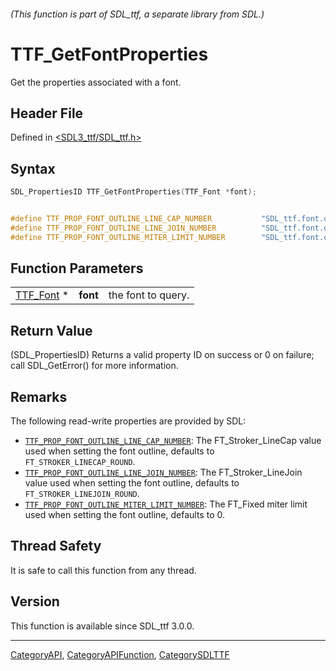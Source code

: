 ###### (This function is part of SDL_ttf, a separate library from SDL.)
# TTF_GetFontProperties

Get the properties associated with a font.

## Header File

Defined in [<SDL3_ttf/SDL_ttf.h>](https://github.com/libsdl-org/SDL_ttf/blob/main/include/SDL3_ttf/SDL_ttf.h)

## Syntax

```c
SDL_PropertiesID TTF_GetFontProperties(TTF_Font *font);


#define TTF_PROP_FONT_OUTLINE_LINE_CAP_NUMBER           "SDL_ttf.font.outline.line_cap"
#define TTF_PROP_FONT_OUTLINE_LINE_JOIN_NUMBER          "SDL_ttf.font.outline.line_join"
#define TTF_PROP_FONT_OUTLINE_MITER_LIMIT_NUMBER        "SDL_ttf.font.outline.miter_limit"
```

## Function Parameters

|                        |          |                    |
| ---------------------- | -------- | ------------------ |
| [TTF_Font](TTF_Font) * | **font** | the font to query. |

## Return Value

(SDL_PropertiesID) Returns a valid property ID on success or 0 on failure;
call SDL_GetError() for more information.

## Remarks

The following read-write properties are provided by SDL:

- [`TTF_PROP_FONT_OUTLINE_LINE_CAP_NUMBER`](TTF_PROP_FONT_OUTLINE_LINE_CAP_NUMBER):
  The FT_Stroker_LineCap value used when setting the font outline, defaults
  to `FT_STROKER_LINECAP_ROUND`.
- [`TTF_PROP_FONT_OUTLINE_LINE_JOIN_NUMBER`](TTF_PROP_FONT_OUTLINE_LINE_JOIN_NUMBER):
  The FT_Stroker_LineJoin value used when setting the font outline,
  defaults to `FT_STROKER_LINEJOIN_ROUND`.
- [`TTF_PROP_FONT_OUTLINE_MITER_LIMIT_NUMBER`](TTF_PROP_FONT_OUTLINE_MITER_LIMIT_NUMBER):
  The FT_Fixed miter limit used when setting the font outline, defaults to
  0.

## Thread Safety

It is safe to call this function from any thread.

## Version

This function is available since SDL_ttf 3.0.0.

----
[CategoryAPI](CategoryAPI), [CategoryAPIFunction](CategoryAPIFunction), [CategorySDLTTF](CategorySDLTTF)


